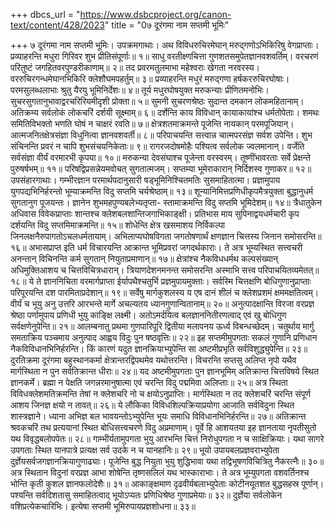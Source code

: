 +++
dbcs_url = "https://www.dsbcproject.org/canon-text/content/428/2023"
title = "0७ दूरंगमा नाम सप्तमी भूमिः"

+++
७ दूरंगमा नाम सप्तमी भूमिः। 
उपक्रमगाथाः।
अथ विविधरुचिरमेघान् मरुद्गणोऽभिकिरिषु वेगप्राप्ताः। 
प्रव्याहरन्ति मधुरा गिरिवर शुभ प्रीतिसंपूर्णाः॥ १॥
साधु वरतीक्ष्णचित्ता गुणशतसमुपेतज्ञानवशवर्तिम्। 
वरचरणं परितुष्टं जगहितवरपुण्डरीकाणाम्॥ २॥
तद प्रवरमतुलमाभा महेश्वराः खेगता नरवरस्य। 
वररुचिरगन्धमेघानभिकिरि क्लेशौघमपहर्तुम्॥ ३॥
प्रव्याहरन्ति मधुरं मरुद्गणा हर्षकररुचिरघोषाः। 
परमसुलब्धलाभाः श्रुतु यैरयु भूमिनिर्देशः॥ ४॥
तूर्य मधुरघोषयुक्त मरुकन्याः प्रीणितमनोभिः। 
सुचरसुगतानुभावाद्वरचरिरियमीदृशी प्रोक्ता॥ ५॥
सुमनी सुचरणश्रेष्ठः सुदान्त दमकान लोकमहितानाम्। 
अतिक्रम्य सर्वलोकं लोकचरिं दर्शयी सूक्ष्माम्॥ ६॥
दर्शेन्ति काय विविधान् कायाकायांश्च धर्मतोपेताः। 
शमथः समितिविभक्तो भणति घोषं न चाक्षरं रवति॥ ७॥
क्षेत्रशतमाक्रमन्ते पूजेन्ति नायकान् परमपूजियान्। 
आत्मजनितक्षेत्रसंज्ञा विधुनित्वा ज्ञानवशवर्ती॥ ८॥
परिपाचयन्ति सत्त्वान्न चात्मपरसंज्ञ सर्वश उपेन्ति। 
शुभ संचिनन्ति प्रवरं न चापि शुभसंचयनिकेताः॥ ९॥
रागरजदोषमोहैः पश्यित्व सर्वलोक ज्वलमानान्। 
वर्जेति सर्वसंज्ञा वीर्यं वरमारभी कृपया॥ १०॥
मरुकन्या देवसंघाश्च पूजेन्ता वरस्वरम्। 
तूष्णींभावरताः सर्वे प्रेक्षन्ते पुरुषर्षभम्॥ ११॥
परिषद्विप्रसन्नेयमवोचत् सुगतात्मजम्। 
सप्तम्या भूमेराकारान् निर्दिशस्व गुणाकर॥ १२॥
उपसंहारगाथाः।
गम्भीरज्ञान परमार्थपदानुसारी 
षड्भूमिनिश्चितमतिः सुसमाहितात्मा। 
प्रज्ञामुपाय युगपद्यभिनिर्हरन्तो 
भूम्याक्रमन्ति विदु सप्तमि चर्यश्रेष्ठाम्॥ १३॥
शून्यानिमित्तप्रणिधीकृपमैत्रयुक्ता
बुद्धानुधर्म सुगतानुग पूजयन्तः। 
ज्ञानेन शुभमहपुण्यबलेभ्यतृप्ता-
स्तामाक्रमन्ति विदु सप्तमि भूमिदेशम्॥ १४॥
त्रैधातुकेन अधिवास विवेकप्राप्ताः
शान्तश्च क्लेशबलशान्तिजगाभिकाङ्क्षी। 
प्रतिभास माय सुपिनाद्वयधर्मचारी 
कृप दर्शयन्ति विदु सप्तमिमाक्रमन्ति॥ १५॥
शोधेन्ति क्षेत्र खसमाशय निर्विकल्पा 
जिनलक्षनैरुपागतोऽचलधर्मतायाम्। 
अभिलाप्यघोषविगता जगतोषणार्थं 
क्षणज्ञान चित्तस्य जिनान समोसरन्ति॥ १६॥
अभासप्राप्त इति धर्म विचारयन्ति 
आक्रान्त भूमिप्रवरां जगदर्थकाराः। 
ते अत्र भूम्यस्थित सत्त्वचरी अनन्तान् 
विचिनन्ति कर्म सुगतान् नियुताप्रमाणान्॥ १७॥
क्षेत्रांश्च नैकविधधर्मथ कल्पसंख्यान् 
अधिमुक्तिआशय च चित्तविचित्रधारान्। 
त्रियाणदेशनमनन्त समोसरन्ति 
अस्माभि सत्त्व परिपाचयितव्यमेतत्॥ १८॥
ये ते ज्ञाननिचिता वरमार्गप्राप्ता 
ईर्यापथैश्चतुर्भि प्रज्ञमुपायमुक्ताः। 
सर्वस्मि चित्तक्षणि बोधिगुणानुप्राप्ताः 
परिपूरयन्ति दश पारमिताप्रदेशान्॥ १९॥
सर्वेषु मार्गकुशलस्य य एष दानं 
शीलं च क्लेशप्रशमं क्षममक्षतित्वम्।
वीर्यं च भूयु अनु उत्तरि आरभन्ते 
मार्गे अचल्यतय ध्यानगुणान्वितानाम्॥ २०॥
अनुत्पादक्षान्ति विरजा वरप्रज्ञ श्रेष्ठा
पर्णामुपाय प्रणिधी भुयु काङ्क्षि लक्ष्मी। 
अतोऽमर्दयित्व बलज्ञाननितीरणत्वाद् 
एवं खु बोधिगुण सर्वक्षणेनुपेन्ति॥ २१॥
आलम्बनातु प्रथमा गुणपारिपूरि 
द्वितीया मलापनय ऊर्ध्व विबन्धच्छेदम्। 
चतुर्थाय मार्गु समताक्रिय पञ्चमाय 
अनुत्पाद आह्वय विदुः पुन षष्ठवृत्तिः॥ २२॥
इह सप्तमीमुपगताः सकलं गुणानि 
प्रणिधान नैकविविधानभिनिर्हरन्ति। 
किं कारणं यदुत ज्ञानक्रियाभ्युपेन्ति 
सा अष्टमीप्रभृति सर्वविशुद्ध्युपेन्ति॥ २३॥
दुरतिक्रमा दूरंगमा बहुस्थानकर्मा 
क्षेत्रान्तरद्विपथमेव यथोत्तरन्ति। 
विचरन्ति सप्तसु अलिप्त नृपो यथैव 
मार्गस्थिता न पुन सर्वतिक्रान्त धीराः॥ २४॥
यद अष्टमीमुपगताः पुन ज्ञानभूमिम् 
अतिक्रान्त चित्तविषये स्थित ज्ञानकर्मे। 
ब्रह्मा न पेक्षति जगन्नरमानुषात्मा 
एवं चरन्ति विदु पद्ममिवा अलिप्ताः॥ २५॥
अत्र स्थिता विविधक्लेशमतिक्रमन्ति 
तेषां न क्लेशचरि नो च क्षयोऽनुप्राप्तिः। 
मार्गस्थिता न तद क्लेशचरिं चरन्ति 
संपूर्ण आशय जिनज्ञ क्षयो न तावत्॥ २६॥
ये लौकिका विविधशिल्पक्रियाप्रयोगा 
आजाति सर्वविदुना स्थित शास्त्रज्ञाने। 
ध्याना अभिज्ञ बल भावयन्तोऽभ्युपेन्ति 
भूयः समाधि विविधानभिनिर्हरन्ति॥ २७॥
अतिक्रान्त श्रवकचरिं तथ प्रत्ययानां 
स्थित बोधिसत्त्वचरणे विदु अप्रमाणाम्। 
पूर्वे हि आशयतया इह ज्ञानताया 
नृपतीसुतो यथ विवृद्धबलोपपेतः॥ २८॥
गाम्भीर्यतामुपगता भुयु आरभन्ति 
चित्तं निरोधुपगता न च साक्षिक्रियाः। 
यथा सागरे उपगताः स्थित यानपात्रे
प्रत्यक्ष सर्व उदके न च यानहानिः॥ २९॥
भूयो उपायबलप्रज्ञवराभ्युपेता 
दुर्ज्ञेयसर्वजगज्ञानक्रियागुणाढ्याः।
पूजेन्ति बुद्ध नियुता भुयु शुद्धिभावा 
यथा तद्विभूषणविचित्रितु नैकरत्नैः॥ ३०॥
अत्र स्थितान विदुनां वरप्रज्ञ आभा 
शोषेन्ति तृष्णसलिलं यथ भास्काराभाः। 
ते अत्र भूम्युपगता वशवर्तिनश्च 
भोन्ति कृती कुशल ज्ञानफलोदेशैः॥ ३१॥
आकाङ्क्षमाण दृढवीर्यबलाभ्युपेताः 
कोटीनयूतशत बुद्धसहस्र पूर्णान्। 
पश्यन्ति सर्वदिशतासु समाहितत्वाद्
भूयोऽप्यतः प्रणिधिश्रेष्ठ गुणाप्रमेयाः॥ ३२॥
दुर्ज्ञेया सर्वलोकेन वशिप्रत्येकचारिभिः। 
इत्येषा सप्तमी भूमिरुपायप्रज्ञशोधना॥ ३३॥
